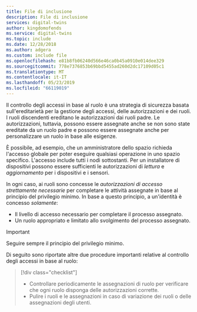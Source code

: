 ```yaml
---
title: File di inclusione
description: File di inclusione
services: digital-twins
author: kingdomofends
ms.service: digital-twins
ms.topic: include
ms.date: 12/28/2018
ms.author: adgera
ms.custom: include file
ms.openlocfilehash: e81b8fb06240d566e46ca0b45a0910e014dee329
ms.sourcegitcommit: 778e7376853b69bbd5455ad260d2dc17109d05c1
ms.translationtype: MT
ms.contentlocale: it-IT
ms.lasthandoff: 05/23/2019
ms.locfileid: "66119019"
---
```

Il controllo degli accessi in base al ruolo è una strategia di sicurezza basata sull'ereditarietà per la gestione degli accessi, delle autorizzazioni e dei ruoli. I ruoli discendenti ereditano le autorizzazioni dai ruoli padre. Le autorizzazioni, tuttavia, possono essere assegnate anche se non sono state ereditate da un ruolo padre e possono essere assegnate anche per personalizzare un ruolo in base alle esigenze.

È possibile, ad esempio, che un amministratore dello spazio richieda l'accesso globale per poter eseguire qualsiasi operazione in uno spazio specifico. L'accesso include tutti i nodi sottostanti. Per un installatore di dispositivi possono essere sufficienti le autorizzazioni di *lettura* e *aggiornamento* per i dispositivi e i sensori.

In ogni caso, ai ruoli sono concesse le *autorizzazioni di accesso strettamente necessarie* per completare le attività assegnate in base al principio del privilegio minimo. In base a questo principio, a un'identità è concesso *solamente*:

* Il livello di accesso necessario per completare il processo assegnato.
* Un ruolo appropriato e limitato allo svolgimento del processo assegnato.

>[!IMPORTANT]
> Seguire sempre il principio del privilegio minimo.

Di seguito sono riportate altre due procedure importanti relative al controllo degli accessi in base al ruolo:

> [!div class="checklist"]
> * Controllare periodicamente le assegnazioni di ruolo per verificare che ogni ruolo disponga delle autorizzazioni corrette.
> * Pulire i ruoli e le assegnazioni in caso di variazione dei ruoli o delle assegnazioni degli utenti.